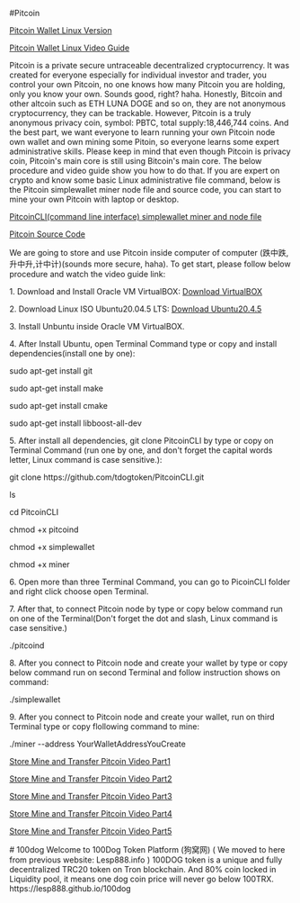 #Pitcoin
<p> <a href="https://github.com/tdogtoken/pitcoinwallet" target="_blank" class="button">Pitcoin Wallet Linux Version</a></P>   
<p> <a href="https://youtu.be/Zk-xp5xiiGY" target="_blank" class="button">Pitcoin Wallet Linux Video Guide</a></P> 
     Pitcoin is a private secure untraceable decentralized cryptocurrency. It was created for everyone especially for individual investor and trader, you control your own Pitcoin, no one knows how many Pitcoin you are holding, only you know your own. Sounds good, right? haha. Honestly, Bitcoin and other altcoin such as ETH LUNA DOGE and so on, they are not anonymous cryptocurrency, they can be trackable. However, Pitcoin is a truly anonymous privacy coin, symbol: PBTC, total supply:18,446,744 coins.
     And the best part, we want everyone to learn running your own Pitcoin node own wallet and own mining some Pitoin, so everyone learns some expert administrative skills. Please keep in mind that even though Pitcoin is privacy coin, Pitcoin's main core is still using Bitcoin's main core. The below procedure and video guide show you how to do that.
     If you are expert on crypto and know some basic Linux administrative file command, below is the Pitcoin simplewallet miner node file and source code, you can start to mine your own Pitcoin with laptop or desktop.

<P><a href="https://github.com/tdogtoken/PitcoinCLI" target="_blank" class="button">PitcoinCLI(command line interface) simplewallet miner and node file</a> </P>
     <P><a href="https://github.com/tdogtoken/PitcoinSourceCode" target="_blank" class="button">Pitcoin Source Code</a> </P>
 <P> We are going to store and use Pitcoin inside computer of computer (跌中跌,升中升,计中计)(sounds more secure, haha). To get start, please follow below procedure and watch the video guide link:</P>
<p> 1. Download and Install Oracle VM VirtualBOX:  <a href="https://www.virtualbox.org/wiki/Downloads" target="_blank" class="button">Download VirtualBOX</a></P>
<p> 2. Download Linux ISO Ubuntu20.04.5 LTS:  <a href="https://releases.ubuntu.com/20.04.5/?_ga=2.256257410.804221981.1664673186-251296044.1663774267" target="_blank" class="button">Download Ubuntu20.4.5</a></P>
<p> 3. Install Unbuntu inside Oracle VM VirtualBOX.</P>
<p> 4. After Install Ubuntu, open Terminal Command  type or copy and install dependencies(install one by one): </P>
 
  <p>  sudo apt-get install git </P>
 
   <p> sudo apt-get install make  </P>
 
   <p> sudo apt-get install cmake </P>
 
   <p> sudo apt-get install libboost-all-dev  </P>
 
<p> 5. After install all dependencies, git clone PitcoinCLI by type or copy on Terminal Command (run one by one, and don't forget the capital words letter, Linux command is case sensitive.): </P>
   
 <p>   git clone https://github.com/tdogtoken/PitcoinCLI.git </P>
   
 <p>   ls  </P>
   
 <p>  cd PitcoinCLI </P>
   
 <p>  chmod +x pitcoind </P>
   
 <p>  chmod +x simplewallet </P>
   
  <p> chmod +x miner </P>
   
<p> 6. Open more than three Terminal Command, you can go to PicoinCLI folder and right click choose open Terminal. </P>

<p> 7. After that, to connect Pitcoin node by type or copy below command run on one of the Terminal(Don't forget the dot and slash, Linux command is case sensitive.)</P>
   
 <p>  ./pitcoind </P>
   
<p> 8. After you connect to Pitcoin node and create your wallet by type or copy below command run on second Terminal and follow instruction shows on command: </P>  
 <p>  ./simplewallet </P>  
<p> 9. After you connect to Pitcoin node and create your wallet, run on third Terminal type or copy flollowing command to mine:</P>
   
 <p>  ./miner --address YourWalletAddressYouCreate </P>
    
<P><a href="https://youtu.be/6rdx2x83eF4" target="_blank" class="button">Store Mine and Transfer Pitcoin Video Part1</a> </P>
<P><a href="https://youtu.be/ZBwNcbYxfBc" target="_blank" class="button">Store Mine and Transfer Pitcoin Video Part2</a> </P>
<P><a href="https://youtu.be/vlY-swnMwCI" target="_blank" class="button">Store Mine and Transfer Pitcoin Video Part3</a> </P>
<P><a href="https://youtu.be/tgZbx-UvhZU" target="_blank" class="button">Store Mine and Transfer Pitcoin Video Part4</a> </P>
<P><a href="https://youtu.be/6g8c247Use8" target="_blank" class="button">Store Mine and Transfer Pitcoin Video Part5</a> </P>
# 100dog
Welcome to 100Dog Token Platform (狗窝网) ( We moved to here from previous website: Lesp888.info )
100DOG token is a unique and fully decentralized TRC20 token on Tron blockchain. And 80% coin locked in Liquidity pool, it means one dog coin price will never go below 100TRX.
https://lesp888.github.io/100dog
